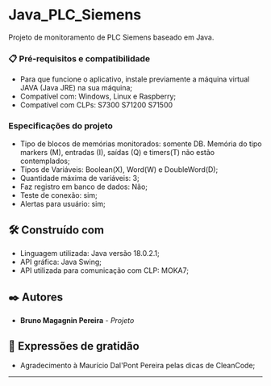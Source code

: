 # Java_PLC_Siemens

Projeto de monitoramento de PLC Siemens baseado em Java.


### 📋 Pré-requisitos e compatibilidade
- Para que funcione o aplicativo, instale previamente a máquina virtual JAVA (Java JRE) na sua máquina;
- Compatível com: Windows, Linux e Raspberry;
- Compatível com CLPs: S7300 S71200 S71500

### Especificações do projeto
- Tipo de blocos de memórias monitorados: somente DB. Memória do tipo markers (M), entradas (I), saídas (Q) e timers(T) não estão contemplados;
- Tipos de Variáveis: Boolean(X), Word(W) e DoubleWord(D);
- Quantidade máxima de variáveis: 3;
- Faz registro em banco de dados: Não;
- Teste de conexão: sim;
- Alertas para usuário: sim;

## 🛠️ Construído com
* Linguagem utilizada: Java versão 18.0.2.1;
* API gráfica: Java Swing;
* API utilizada para comunicação com CLP: MOKA7;

## ✒️ Autores
* **Bruno Magagnin Pereira** - *Projeto*

## 🎁 Expressões de gratidão
* Agradecimento à Maurício Dal'Pont Pereira pelas dicas de CleanCode;

---

